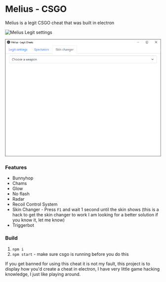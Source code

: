 # Melius - CSGO
Melius is a legit CSGO cheat that was built in electron

![Melius Legit settings](./master/images/legit-settings.png?raw=true)

![Melius Skin changer](./images/skin-changer.png?raw=true)

### Features
* Bunnyhop
* Chams
* Glow
* No flash
* Radar
* Recoil Control System
* Skin Changer - Press `F1` and wait 1 second until the skin shows (this is a hack to get the skin changer to work I am looking for a better solution if you know it, let me know)
* Triggerbot

### Build
1. `npm i`
2. `npm start` - make sure csgo is running before you do this

If you get banned for using this cheat it is not my fault, this project is to display how you'd create a cheat in electron, I have very little game hacking knowledge, I just like playing around.
